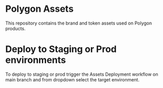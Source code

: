 # Polygon Assets

This repository contains the brand and token assets used on Polygon products.

# Deploy to Staging or Prod environments

To deploy to staging or prod trigger the Assets Deployment workflow on main branch and from dropdown select the target environment.
